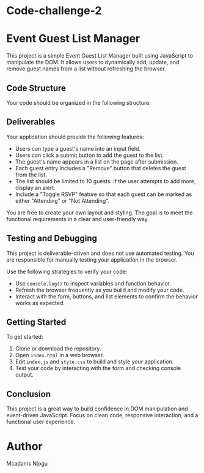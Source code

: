 # Code-challenge-2

# Event Guest List Manager

This project is a simple Event Guest List Manager built using JavaScript to manipulate the DOM. It allows users to dynamically add, update, and remove guest names from a list without refreshing the browser.

## Code Structure

Your code should be organized in the following structure:


## Deliverables

Your application should provide the following features:

- Users can type a guest's name into an input field.
- Users can click a submit button to add the guest to the list.
- The guest's name appears in a list on the page after submission.
- Each guest entry includes a "Remove" button that deletes the guest from the list.
- The list should be limited to 10 guests. If the user attempts to add more, display an alert.
- Include a "Toggle RSVP" feature so that each guest can be marked as either "Attending" or "Not Attending".

You are free to create your own layout and styling. The goal is to meet the functional requirements in a clear and user-friendly way.

## Testing and Debugging

This project is deliverable-driven and does not use automated testing. You are responsible for manually testing your application in the browser.

Use the following strategies to verify your code:

- Use `console.log()` to inspect variables and function behavior.
- Refresh the browser frequently as you build and modify your code.
- Interact with the form, buttons, and list elements to confirm the behavior works as expected.

## Getting Started

To get started:

1. Clone or download the repository.
2. Open `index.html` in a web browser.
3. Edit `index.js` and `style.css` to build and style your application.
4. Test your code by interacting with the form and checking console output.

## Conclusion

This project is a great way to build confidence in DOM manipulation and event-driven JavaScript. Focus on clean code, responsive interaction, and a functional user experience.

# Author
Mcadams Njogu
